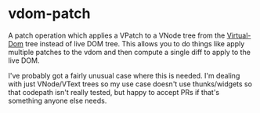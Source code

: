 # vdom-patch
A patch operation which applies a VPatch to a VNode tree from the 
[Virtual-Dom](https://github.com/Matt-Esch/virtual-dom) tree instead of live DOM tree.
This allows you to do things like apply multiple patches to the vdom and then compute a single diff to apply to the live
DOM.  

I've probably got a fairly unusual case where this is needed.  I'm dealing with just VNode/VText trees
so my use case doesn't use thunks/widgets so that 
codepath isn't really tested, but happy to accept PRs if that's something anyone else needs.

